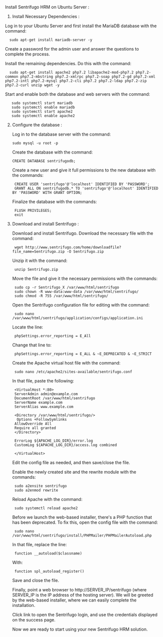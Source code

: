 Install Sentrifugo HRM on Ubuntu Server :

1. Install Necessary Dependencies :
  
  Log in to your Ubuntu Server and first install the MariaDB database with the command:
    
      sudo apt-get install mariadb-server -y
  
  Create a password for the admin user and answer the questions to complete the process.
  
  Install the remaining dependencies. Do this with the command:
  
      sudo apt-get install apache2 php7.2 libapache2-mod-php7.2 php7.2-common php7.2-mbstring php7.2-xmlrpc php7.2-soap php7.2-gd php7.2-xml php7.2-intl php7.2-mysql php7.2-cli php7.2 php7.2-ldap php7.2-zip php7.2-curl unzip wget -y
      
  Start and enable both the database and web servers with the command:
  
       sudo systemctl start mariadb
       sudo systemctl enable mariadb
       sudo systemctl start apache2
       sudo systemctl enable apache2
       
2. Configure the database :

    Log in to the database server with the command:
    
       sudo mysql -u root -p
       
    Create the database with the command:
    
       CREATE DATABASE sentrifugodb;
       
    Create a new user and give it full permissions to the new database with the commands:
    
        CREATE USER 'sentrifugo'@'localhost' IDENTIFIED BY 'PASSWORD';
        GRANT ALL ON sentrifugodb.* TO 'sentrifugo'@'localhost' IDENTIFIED BY 'PASSWORD' WITH GRANT OPTION;
        
    Finalize the database with the commands:
    
        FLUSH PRIVILEGES;
        exit
        

3. Download and install Sentrifugo :

    Download and install Sentrifugo. Download the necessary file with the command:
    
        wget http://www.sentrifugo.com/home/downloadfile?file_name=Sentrifugo.zip -O Sentrifugo.zip
        
    Unzip it with the command:
    
        unzip Sentrifugo.zip
        
    Move the file and give it the necessary permissions with the commands:
    
        sudo cp -r Sentrifugo_X /var/www/html/sentrifugo
        sudo chown -R www-data:www-data /var/www/html/sentrifugo/
        sudo chmod -R 755 /var/www/html/sentrifugo/
        
    Open the Sentrifugo configuration file for editing with the command:
      
        sudo nano /var/www/html/sentrifugo/application/configs/application.ini
        
    Locate the line:
    
        phpSettings.error_reporting = E_All
        
    Change that line to:
    
        phpSettings.error_reporting = E_ALL & ~E_DEPRECATED & ~E_STRICT
        
    Create the Apache virtual host file with the command:

        sudo nano /etc/apache2/sites-available/sentrifugo.conf
        
        
    In that file, paste the following:

        <VirtualHost *:80>
        ServerAdmin admin@example.com
        DocumentRoot /var/www/html/sentrifugo
        ServerName example.com
        ServerAlias www.example.com

        <Directory /var/www/html/sentrifugo/>
         Options +FollowSymlinks
        AllowOverride All
        Require all granted
        </Directory>

        ErrorLog ${APACHE_LOG_DIR}/error.log
        CustomLog ${APACHE_LOG_DIR}/access.log combined

        </VirtualHost>
        
    Edit the config file as needed, and then save/close the file.

    Enable the newly created site and the rewrite module with the commands:

        sudo a2ensite sentrifugo
        sudo a2enmod rewrite

   Reload Apache with the command:

        sudo systemctl reload apache2

   Before we launch the web-based installer, there's a PHP function that has been deprecated. To fix this, open the config file with the command:

        sudo nano /var/www/html/sentrifugo/install/PHPMailer/PHPMailerAutoload.php
        
        
   In that file, replace the line:

        function __autoload($classname)
     
   With:

        function spl_autoload_register()
        
   Save and close the file.

   Finally, point a web browser to http://SERVER_IP/sentrifugo (where SERVER_IP is the IP address of the hosting server).
   We will be greeted by the web-based installer, where we can easily complete the installation.
   
   Click link to open the Sentrifugo login, and use the credentials displayed on the success page.
   
   Now we are ready to start using your new Sentrifugo HRM solution.
   
   
   
   
